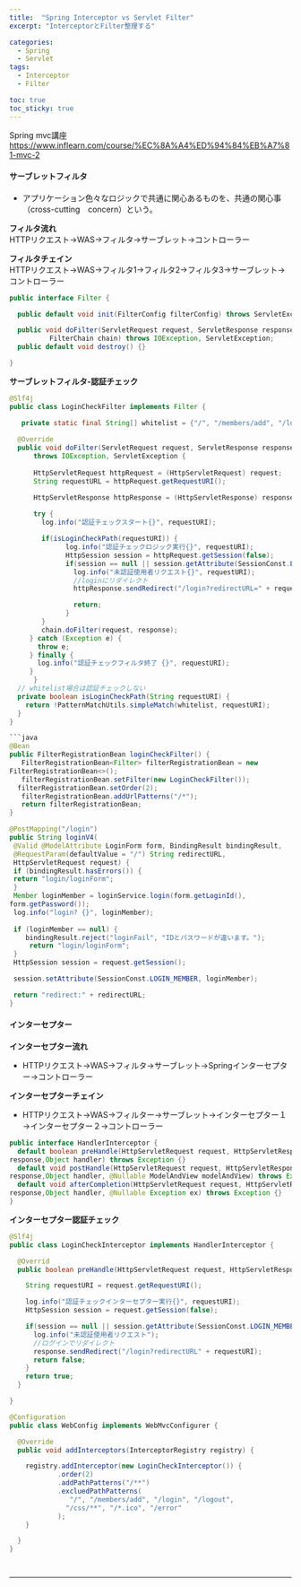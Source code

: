 ```yaml
---
title:  "Spring Interceptor vs Servlet Filter"
excerpt: "InterceptorとFilter整理する"

categories:
  - Spring
  - Servlet
tags:
  - Interceptor
  - Filter

toc: true
toc_sticky: true
---
```


Spring mvc講座
<https://www.inflearn.com/course/%EC%8A%A4%ED%94%84%EB%A7%81-mvc-2>


#### サーブレットフィルタ
- アプリケーション色々なロジックで共通に関心あるものを、共通の関心事（cross-cutting　concern）という。

**フィルタ流れ**<br>
HTTPリクエスト→WAS→フィルタ→サーブレット->コントローラー

**フィルタチェイン**<br>
HTTPリクエスト→WAS→フィルタ1→フィルタ2→フィルタ3→サーブレット->コントローラー

```java
public interface Filter {

  public default void init(FilterConfig filterConfig) throws ServletException{}

  public void doFilter(ServletRequest request, ServletResponse response,
          FilterChain chain) throws IOException, ServletException;
  public default void destroy() {} 

}
```

**サーブレットフィルタ-認証チェック**
```java
@Slf4j
public class LoginCheckFilter implements Filter {

   private static final String[] whitelist = {"/", "/members/add", "/login","/logout","/css/*"};
 
  @Override
  public void doFilter(ServletRequest request, ServletResponse response,FilterChain chain) 
      throws IOException, ServletException {
      
      HttpServletRequest httpRequest = (HttpServletRequest) request;
      String requestURL = httpRequest.getRequestURI();

      HttpServletResponse httpResponse = (HttpServletResponse) response;
 
      try {
        log.info("認証チェックスタート{}", requestURI);

        if(isLoginCheckPath(requestURI)) {
              log.info("認証チェックロジック実行{}", requestURI);
              HttpSession session = httpRequest.getSession(false);
              if(session == null || session.getAttribute(SessionConst.LOGIN_MEMBER) == null ) {
                log.info("未認証使用者リクエスト{}", requestURI);
                //loginにリダイレクト
                httpResponse.sendRedirect("/login?redirectURL=" + requestURI);

                return;
              }
        }
        chain.doFilter(request, response);
     } catch (Exception e) {
       throw e; 
     } finally {
       log.info("認証チェックフィルタ終了 {}", requestURI);
     }
      }
  // whitelist場合は認証チェックしない
  private boolean isLoginCheckPath(String requestURI) {
    return !PatternMatchUtils.simpleMatch(whitelist, requestURI);
  }
}

```java
@Bean
public FilterRegistrationBean loginCheckFilter() {
   FilterRegistrationBean<Filter> filterRegistrationBean = new
FilterRegistrationBean<>();
   filterRegistrationBean.setFilter(new LoginCheckFilter());
  filterRegistrationBean.setOrder(2);
   filterRegistrationBean.addUrlPatterns("/*");
   return filterRegistrationBean;
}
```
      
```java
@PostMapping("/login")
public String loginV4(
 @Valid @ModelAttribute LoginForm form, BindingResult bindingResult,
 @RequestParam(defaultValue = "/") String redirectURL,
 HttpServletRequest request) {
 if (bindingResult.hasErrors()) {
 return "login/loginForm";
 }
 Member loginMember = loginService.login(form.getLoginId(),
form.getPassword());
 log.info("login? {}", loginMember);
 
 if (loginMember == null) {
    bindingResult.reject("loginFail", "IDとパスワードが違います。");
     return "login/loginForm";
 }
 HttpSession session = request.getSession();

 session.setAttribute(SessionConst.LOGIN_MEMBER, loginMember);

 return "redirect:" + redirectURL;
}

```

#### インターセプター

**インターセプター流れ**
- HTTPリクエスト→WAS→フィルタ→サーブレット→Springインターセプター→コントローラー

**インターセプターチェイン**
- HTTPリクエスト→WAS→フィルター→サーブレット→インターセプター１→インターセプター２→コントローラー

```java
public interface HandlerInterceptor {
  default boolean preHandle(HttpServletRequest request, HttpServletResponse 
response,Object handler) throws Exception {}
  default void postHandle(HttpServletRequest request, HttpServletResponse 
response,Object handler, @Nullable ModelAndView modelAndView) throws Exception {}
  default void afterCompletion(HttpServletRequest request, HttpServletResponse 
response,Object handler, @Nullable Exception ex) throws Exception {}
}
```
**インターセプター認証チェック**
```java
@Slf4j
public class LoginCheckInterceptor implements HandlerInterceptor {

  @Overrid
  public boolean preHandle(HttpServletRequest request, HttpServletResponse response, Object handler) throws Exception {

    String requestURI = request.getRequestURI();

    log.info("認証チェックインターセプター実行{}", requestURI);
    HttpSession session = request.getSession(false);

    if(session == null || session.getAttribute(SessionConst.LOGIN_MEMBER) == null) {
      log.info("未認証使用者リクエスト");
      //ログインでリダイレクト
      response.sendRedirect("/login?redirectURL" + requestURI);
      return false;
    }
    return true;
  }

}  

@Configuration
public class WebConfig implements WebMvcConfigurer {

  @Override
  public void addInterceptors(InterceptorRegistry registry) {

    registry.addInterceptor(new LoginCheckInterceptor()) {
            .order(2)
            .addPathPatterns("/**")
            .excluedPathPatterns(
               "/", "/members/add", "/login", "/logout",
              "/css/**", "/*.ico", "/error" 
            );
    }

  }
}




```


---